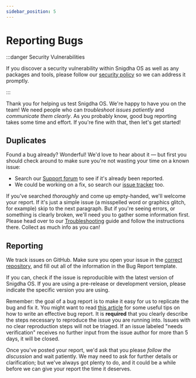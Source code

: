 ```yaml
---
sidebar_position: 5
---
```


# Reporting Bugs

:::danger Security Vulnerabilities

If you discover a security vulnerability within Snigdha OS as well as any packages and tools, please follow our [security policy](https://github.com/Snigdha-OS/snigdhaos-arctic/security/policy) so we can address it promptly.

:::

Thank you for helping us test Snigdha OS. We're happy to have you on the team! We need people who can *troubleshoot issues patiently* and *communicate them clearly*. As you probably know, good bug reporting takes some time and effort. If you're fine with that, then let's get started!

## Duplicates

Found a bug already? Wonderful! We'd love to hear about it &mdash; but first you should check around to make sure you're not wasting your time on a known issue:

- Search our [Support forum](https://forum.snigdhaos.org/t/support) to see if it's already been reported.
- We could be working on a fix, so search our [issue tracker](https://github.com/Snigdha-OS/snigdhaos-arctic/issues) too.

If you've searched *thoroughly* and come up empty-handed, we'll welcome your report. If it's just a simple issue (a misspelled word or graphics glitch, for example) skip to the next paragraph. But if you're seeing errors, or something is clearly broken, we'll need you to gather some information first. Please head over to our [Troubleshooting](/category/troubleshoot) guide and follow the instructions there. Collect as much info as you can!

## Reporting

We track issues on GitHub. Make sure you open your issue in the [correct repository](https://github.com/Snigdha-OS), and fill out all of the information in the Bug Report template.

If you can, check if the issue is reproducible with the latest version of Snigdha OS. If you are using a pre-release or development version, please indicate the specific version you are using.

Remember: the goal of a bug report is to make it easy for us to replicate the bug and fix it. You might want to read [this article](https://www.chiark.greenend.org.uk/~sgtatham/bugs.html) for some useful tips on how to write an effective bug report. It is **required** that you clearly describe the steps necessary to reproduce the issue you are running into. Issues with no clear reproduction steps will not be triaged. If an issue labeled "needs verification" receives no further input from the issue author for more than 5 days, it will be closed.

Once you've posted your report, we'd ask that you please *follow the discussion* and wait patiently. We may need to ask for further details or clarification; but we've always got plenty to do, and it could be a while before we can give your report the time it deserves.